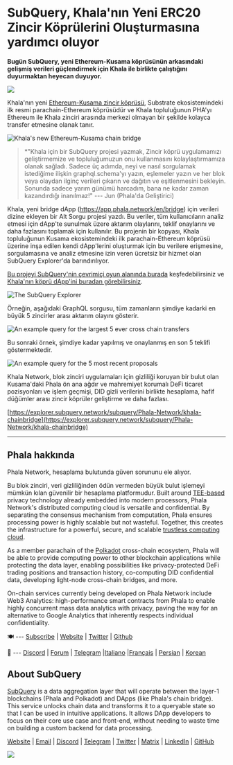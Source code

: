 # SubQuery, Khala'nın Yeni ERC20 Zincir Köprülerini Oluşturmasına yardımcı oluyor

**Bugün SubQuery, yeni Ethereum-Kusama köprüsünün arkasındaki gelişmiş verileri güçlendirmek için Khala ile birlikte çalıştığını duyurmaktan heyecan duyuyor.**

![](https://miro.medium.com/max/700/1*rXooUCLYTT3rWp-mXSryxg.png)

Khala'nın yeni [Ethereum-Kusama zincir köprüsü](https://app.phala.network/en/bridge/), Substrate ekosistemindeki ilk resmi parachain-Ethereum köprüsüdür ve Khala topluluğunun PHA'yı Ethereum ile Khala zinciri arasında merkezi olmayan bir şekilde kolayca transfer etmesine olanak tanır.

![Khala's new Ethereum-Kusama chain bridge](https://miro.medium.com/max/700/1*9k8TLUugLCsXHWOHlU2Gkg.png)

> *"Khala için bir SubQuery projesi yazmak, Zincir köprü uygulamamızı geliştirmemize ve topluluğumuzun onu kullanmasını kolaylaştırmamıza olanak sağladı. Sadece üç adımda, neyi ve nasıl sorgulamak istediğime ilişkin graphql.schema'yı yazın, eşlemeler yazın ve her blok veya olaydan ilginç verileri çıkarın ve dağıtın ve eşitlenmesini bekleyin. Sonunda sadece yarım günümü harcadım, bana ne kadar zaman kazandırdığı inanılmaz!" --- Jun (Phala'da Geliştirici)</p> </blockquote> 
> 
> Khala, yeni bridge dApp (https://app.phala.network/en/bridge) için verileri dizine ekleyen bir Alt Sorgu projesi yazdı. Bu veriler, tüm kullanıcıların analiz etmesi için dApp'te sunulmak üzere aktarım olaylarını, teklif onaylarını ve daha fazlasını toplamak için kullanılır. Bu projenin bir kopyası, Khala topluluğunun Kusama ekosistemindeki ilk parachain-Ethereum köprüsü üzerine inşa edilen kendi dApp'lerini oluşturmak için bu verilere erişmesine, sorgulamasına ve analiz etmesine izin veren ücretsiz bir hizmet olan SubQuery Explorer'da barındırılıyor.</p> 
> 
> [Bu projeyi SubQuery'nin çevrimiçi oyun alanında burada](https://explorer.subquery.network/subquery/Phala-Network/khala-chainbridge) keşfedebilirsiniz ve [Khala'nın köprü dApp'ini buradan görebilirsiniz](https://app.phala.network/en/bridge/).
> 
> ![The SubQuery Explorer](https://miro.medium.com/max/700/1*epyc3vnlRiWwEXN27lgZgw.png)
> 
> Örneğin, aşağıdaki GraphQL sorgusu, tüm zamanların şimdiye kadarki en büyük 5 zincirler arası aktarım olayını gösterir.
> 
> ![An example query for the largest 5 ever cross chain transfers](https://miro.medium.com/max/700/1*lQiiQgti75yb1tVoXXxipw.png)
> 
> Bu sonraki örnek, şimdiye kadar yapılmış ve onaylanmış en son 5 teklifi göstermektedir.
> 
> ![An example query for the 5 most recent proposals](https://miro.medium.com/max/700/1*SdlwnW-kkqZ_Lh4h7KFhtw.png)
> 
> Khala Network, blok zinciri uygulamaları için gizliliği koruyan bir bulut olan Kusama'daki Phala ön ana ağdır ve mahremiyet korumalı DeFi ticaret pozisyonları ve işlem geçmişi, DID gizli verilerini birlikte hesaplama, hafif düğümler arası zincir köprüler geliştirme ve daha fazlası.
> 
> [https://explorer.subquery.network/subquery/Phala-Network/khala-chainbridge](https://explorer.subquery.network/subquery/Phala-Network/khala-chainbridge)
> 
> ---
> 
> ## Phala hakkında
> 
> Phala Network, hesaplama bulutunda güven sorununu ele alıyor.
> 
> Bu blok zinciri, veri gizliliğinden ödün vermeden büyük bulut işlemeyi mümkün kılan güvenilir bir hesaplama platformudur. Built around [TEE-based](https://en.wikipedia.org/wiki/Trusted_execution_environment) privacy technology already embedded into modern processors, Phala Network's distributed computing cloud is versatile and confidential. By separating the consensus mechanism from computation, Phala ensures processing power is highly scalable but not wasteful. Together, this creates the infrastructure for a powerful, secure, and scalable [trustless computing cloud](https://medium.com/phala-network/phala-transparent-and-private-global-computation-cloud-2d80c70ad1e9).
> 
> As a member parachain of the [Polkadot](https://polkadot.network/technology/) cross-chain ecosystem, Phala will be able to provide computing power to other blockchain applications while protecting the data layer, enabling possibilities like privacy-protected DeFi trading positions and transaction history, co-computing DID confidential data, developing light-node cross-chain bridges, and more.
> 
> On-chain services currently being developed on Phala Network include Web3 Analytics: high-performance smart contracts from Phala to enable highly concurrent mass data analytics with privacy, paving the way for an alternative to Google Analytics that inherently respects individual confidentiality.
> 
> 🍽 --- [Subscribe](https://mailchi.mp/fd48395f09dc/w3a-landing-page) | [Website](https://phala.network/) | [Twitter](https://twitter.com/PhalaNetwork) | [Github](https://github.com/Phala-Network)
> 
> 🥤 --- [Discord](https://discord.gg/myBmQu5) | [Forum](https://forum.phala.network/) | [Telegram](https://t.me/phalanetwork) |[Italiano](https://medium.com/phala-italia/ancora-pi%C3%B9-premi-in-arrivo-fino-a-150-pha-per-ksm-e-nuove-nft-in-edizione-speciale-ba2776148de8) |[Français](https://medium.com/phala-fran%C3%A7ais/encore-plus-de-r%C3%A9compenses-jusqu%C3%A0-150-pha-par-ksm-et-de-nouveaux-nft-%C3%A9dition-sp%C3%A9ciale-9e5f7683c5b6) | [Persian](https://virgool.io/PhalaNetwork-Persian/%D8%AC%D9%88%D8%A7%DB%8C%D8%B2-%D8%A8%DB%8C%D8%B4%D8%AA%D8%B1-%D8%A8%D8%B2%D9%88%D8%AF%DB%8C-%D8%AA%D8%A7-%DB%B1%DB%B5%DB%B0-pha-%D8%A8%D9%87-%D8%A7%D8%B2%D8%A7%DB%8C-%D9%87%D8%B1-ksm-%D9%88-%D9%86%D8%B3%D8%AE%D9%87-%D9%87%D8%A7%DB%8C-nft-%D9%88%DB%8C%DA%98%D9%87-ejxonlenaxp2) | [Korean](https://medium.com/phala-%ED%95%9C%EA%B5%AD)
> 
> ## About SubQuery
> 
> [SubQuery](https://subquery.network/) is a data aggregation layer that will operate between the layer-1 blockchains (Phala and Polkadot) and DApps (like Phala's chain bridge). This service unlocks chain data and transforms it to a queryable state so that I can be used in intuitive applications. It allows DApp developers to focus on their core use case and front-end, without needing to waste time on building a custom backend for data processing.
> 
> [Website](https://subquery.network/) | [Email](mailto:hello@subquery.network) | [Discord](https://discord.com/invite/78zg8aBSMG) | [Telegram](https://t.me/subquerynetwork) | [Twitter](https://twitter.com/subquerynetwork) | [Matrix](https://matrix.to/#/#subquery:matrix.org) | [LinkedIn](https://www.linkedin.com/company/subquery) | [GitHub](https://github.com/subquery)
> 
> ![](https://miro.medium.com/max/600/1*3BFCkeqtKBhQXKg2C_iFwQ.gif)
